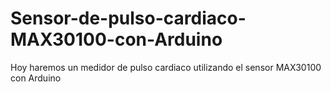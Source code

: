 # Sensor-de-pulso-cardiaco-MAX30100-con-Arduino
Hoy haremos un medidor de pulso cardiaco utilizando el sensor MAX30100 con Arduino
